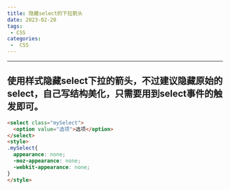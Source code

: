 ```yaml
---
title: 隐藏select的下拉箭头
date: 2023-02-20
tags:
 - CSS
categories:
 -  CSS
---
```

---
使用样式隐藏select下拉的箭头，不过建议隐藏原始的select，自己写结构美化，只需要用到select事件的触发即可。
--
```html
<select class="mySelect">
  <option value="选项">选项</option>
</select>
<style>
.mySelect{
  appearance: none;
  -moz-appearance: none;
  -webkit-appearance: none;
}
</style>